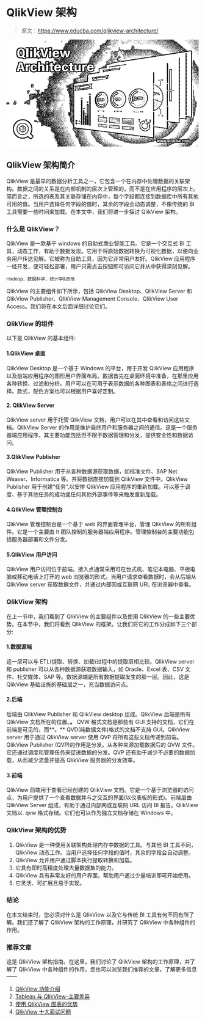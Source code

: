 # QlikView 架构

> 原文：<https://www.educba.com/qlikview-architecture/>

![QlikView-Architecture](img/6392636cfb4c46f543153768b34017f7.png)



## QlikView 架构简介

QlikView 是最早的数据分析工具之一，它包含一个在内存中处理数据的关联架构。数据之间的关系是在内部机制的层次上管理的，而不是在应用程序的层次上。简而言之，所选的表及其关联存储在内存中，每个字段都连接到数据库中所有其他可用的值。当用户选择任何字段的值时，其余的字段会动态调整，不像传统的 BI 工具需要一些时间来加载。在本文中，我们将进一步探讨 QlikView 架构。

### 什么是 QlikView？

QlikView 是一款基于 windows 的自助式商业智能工具。它是一个交互式 BI 工具，动态工作，有助于数据发现。它用于将原始数据转换为可视化数据，以便向业务用户传达见解。它被称为自助工具，因为它非常用户友好。QlikView 应用程序一经开发，便可轻松部署，用户只需点击按钮即可访问它并从中获得深刻见解。

<small>Hadoop、数据科学、统计学&其他</small>

QlikView 的主要组件如下所示，包括 QlikView Desktop、QlikView Server 和 QlikView Publisher、QlikView Management Console、QlikView User Access。我们将在本文后面详细讨论它们。

### QlikView 的组件

以下是 QlikView 的基本组件:

#### 1.QlikView 桌面

QlikView Desktop 是一个基于 Windows 的平台，用于开发 QlikView 应用程序以及前端应用程序的图形用户界面布局。数据首先在桌面环境中准备，在那里应用各种转换、过滤和分析。用户可以在可用于表示数据的各种图表和表格之间进行选择。款式，配色方案也可以根据用户喜好定制。

#### 2\. QlikView Server

QlikView server 用于托管 QlikView 文档，用户可以在其中查看和访问这些文档。QlikView Server 的作用是维护最终用户和服务器之间的通信。这是一个服务器端应用程序，其主要功能包括但不限于数据管理和分发，提供安全性和数据访问。

#### 3.QlikView Publisher

QlikView Publisher 用于从各种数据源获取数据，如标准文件、SAP Net Weaver、Informatica 等。并将数据直接加载到 QlikView 文件中。QlikView Publisher 用于创建“任务”,以安排 QlikView 应用程序的重新加载。可以基于调度、基于其他任务的成功或任何其他外部事件等来触发重新加载。

#### 4.QlikView 管理控制台

QlikView 管理控制台是一个基于 web 的界面管理平台，管理 QlikView 的所有组件。它是一个主要由 It 团队控制的服务器端应用程序。管理控制台的主要功能包括服务器部署和文件分发。

#### 5.QlikView 用户访问

QlikView 用户访问位于前端。接入点通常采用可在台式机、笔记本电脑、平板电脑或移动电话上打开的 web 浏览器的形式。当用户请求查看数据时，会从后端从 QlikView server 获取数据文件，并通过内部网或互联网 URL 在浏览器中查看。

### QlikView 架构

在上一节中，我们看到了 QlikView 的主要组件以及使用 QlikView 的一些主要优势。在本节中，我们将看到 QlikView 的框架。让我们将它的工作分成如下三个部分:

#### 1.数据源端

这一层可以与 ETL(提取、转换、加载)过程中的提取层相比较。QlikView server 和 publisher 可以从各种数据源获取数据输入，如 Oracle、Excel 表、CSV 文件、社交媒体、SAP 等。数据源端是所有数据提取发生的那一层。因此，这是 QlikView 基础设施的基础层之一，充当数据访问点。

#### 2.后端

后端由 QlikView Publisher 和 QlikView desktop 组成。QlikView 后端是所有 QlikView 文档所在的位置。**。** QVW 格式文档是那些有 GUI 支持的文档，它们在前端是可见的，而**。** QVD(纯数据文件)格式的文档不支持 GUI。QlikView server 用于通过 QlikView server 使用 QVP 将所有这些文档传递到前端。QlikView Publisher (QVP)的作用是分发。从各种来源加载数据后的 QVW 文件。它还通过调度和管理任务来促进数据的分发。QVP 还有助于减少不必要的数据加载，从而减少流量并提高 QlikView 服务器的分发效率。

#### 3.前端

QlikView 前端用于查看已经创建的 QlikView 文档。它是一个基于浏览器的访问点，为用户提供了一个查看数据并与之交互的界面(以仪表板的形式)。前端层由 QlikView Server 组成，有助于通过内部网或互联网 URL 访问 BI 报告。QlikView 文档以. qvw 格式存储。它们也可以作为独立文档存储在 Windows 中。

### QlikView 架构的优势

1.  QlikView 是一种使用关联架构处理内存中数据的工具。与其他 BI 工具不同，QlikView 动态工作。当用户选择任何字段的值时，其余的字段会自动调整。
2.  QlikView 允许用户通过脚本执行提取转换和加载。
3.  它具有即时高精度处理大量数据集的能力。
4.  QlikView 具有非常友好的用户界面，帮助用户通过少量培训即可开始使用。
5.  它灵活、可扩展且易于实现。

### 结论

在本文结束时，您必须对什么是 QlikView 以及它与传统 BI 工具有何不同有所了解。我们还了解了 QlikView 架构的工作原理，并研究了 QlikView 中各种组件的作用。

### 推荐文章

这是 QlikView 架构指南。在这里，我们讨论了 QlikView 架构的工作原理，并了解了 QlikView 中各种组件的作用。您也可以浏览我们推荐的文章，了解更多信息——

1.  [QlikView 功能介绍](https://www.educba.com/qlikview-functions/)
2.  [Tableau 与 QlikView–主要差异](https://www.educba.com/tableau-vs-qlikview/)
3.  [使用 QlikView 图表的优势](https://www.educba.com/qlikview-charts/)
4.  [QlikView 十大面试问题](https://www.educba.com/qlikview-interview-questions/)





